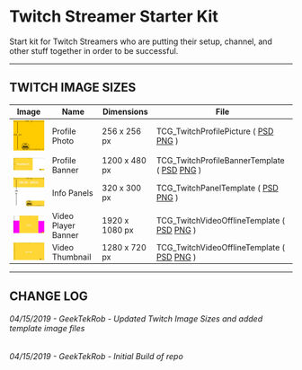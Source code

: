 # Twitch Streamer Starter Kit
Start kit for Twitch Streamers who are putting their setup, channel, and other stuff together in order to be successful.

---
## TWITCH IMAGE SIZES
Image | Name | Dimensions | File
--- | --- | --- | ---
![ProfilePictureThumbnail](Image_Templates/TCG_TwitchProfilePicture_Thumbnail.jpg) | Profile Photo | 256 x 256 px | TCG_TwitchProfilePicture ( [PSD](Image_Templates/TCG_TwitchProfilePicture.psd) [PNG](Image_Templates/TCG_TwitchProfilePicture.png) )
![ProfileBannerThumbnail](Image_Templates/TCG_TwitchProfileBannerTemplate_Thumbnail.jpg) | Profile Banner | 1200 x 480 px | TCG_TwitchProfileBannerTemplate ( [PSD](Image_Templates/TCG_TwitchProfileBannerTemplate.psd) [PNG](Image_Templates/TCG_TwitchProfileBannerTemplate.png) )
![TwitchPanelThumbnail](Image_Templates/TCG_TwitchPanelTemplate_Thumbnail.jpg) | Info Panels | 320 x 300 px | TCG_TwitchPanelTemplate ( [PSD](Image_Templates/TCG_TwitchPanelTemplate.psd) [PNG](Image_Templates/TCG_TwitchPanelTemplate.png) )
![VideoOfflineThumbnail](Image_Templates/TCG_TwitchVideoOfflineTemplate_Thumbnail.jpg) | Video Player Banner | 1920 x 1080 px | TCG_TwitchVideoOfflineTemplate ( [PSD](Image_Templates/TCG_TwitchVideoOfflineTemplate.psd) [PNG](Image_Templates/TCG_TwitchVideoOfflineTemplate.png) ) 
![VideoCoverThumbnail](Image_Templates/TCG_TwitchVideoCoverTemplate_Thumbnail.jpg) | Video Thumbnail | 1280 x 720 px | TCG_TwitchVideoOfflineTemplate ( [PSD](Image_Templates/TCG_TwitchVideoCoverTemplate.psd) [PNG](Image_Templates/TCG_TwitchVideoCoverTemplate.png) ) 

---
## CHANGE LOG
###### 04/15/2019 - GeekTekRob - Updated Twitch Image Sizes and added template image files
###### 04/15/2019 - GeekTekRob - Initial Build of repo


